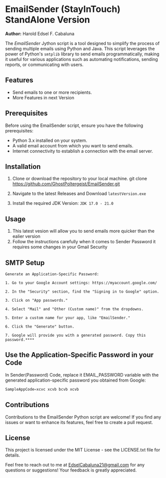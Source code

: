 # EmailSender (StayInTouch) StandAlone Version 

**Author:** Harold Edsel F. Cabaluna

The *EmailSender* Jython script is a tool designed to simplify the process of sending multiple emails using Python and Java. This script leverages the power of Python's `smtplib` library to send emails programmatically, making it useful for various applications such as automating notifications, sending reports, or communicating with users.

## Features

- Send emails to one or more recipients.
- More Features in next Version

## Prerequisites

Before using the EmailSender script, ensure you have the following prerequisites:

- Python 3.x installed on your system.
- A valid email account from which you want to send emails.
- Internet connectivity to establish a connection with the email server.

## Installation

1. Clone or download the repository to your local machine. git clone https://github.com/GhostPoltergeist/EmailSender.git

2. Navigate to the latest Releases and Download
```latestVersion.exe```

3. Install the required JDK Version:
```JDK 17.0 - 21.0```

## Usage

1. This latest vesion will allow you to send emails more quicker than the ealier version
2. Follow the instructions carefully when it comes to Sender Password it requires some changes in your Gmail Security

## SMTP Setup
```
Generate an Application-Specific Password:

1. Go to your Google Account settings: https://myaccount.google.com/

2. In the "Security" section, find the "Signing in to Google" option.

3. Click on "App passwords."

4. Select "Mail" and "Other (Custom name)" from the dropdowns.

5. Enter a custom name for your app, like "EmailSender."

6. Click the "Generate" button.

7. Google will provide you with a generated password. Copy this password.****
```

## Use the Application-Specific Password in your Code
In Sender(Password) Code, replace it EMAIL_PASSWORD variable
with the generated application-specific password you obtained from Google:
```java
SampleAppCode=xcvc xcvb bcvb xcvb
```
## Contributions
Contributions to the EmailSender Python script are welcome! If you find any issues or want to enhance its features, feel free to create a pull request.

## License
This project is licensed under the MIT License - see the LICENSE.txt file for details.

Feel free to reach out to me at EdselCabaluna21@gmail.com for any questions or suggestions! Your feedback is greatly appreciated.

   
